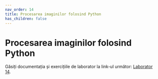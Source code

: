 ```yaml
---
nav_order: 14
title: Procesarea imaginilor folosind Python
has_children: false
---
```



# Procesarea imaginilor folosind Python

Găsiți documentația și exercițiile de laborator la link-ul următor: 
[Laborator 14](https://colab.research.google.com/drive/1BLfjg8aZPcWRPqGx4ues6AgeunipJmGF?usp=sharing).

